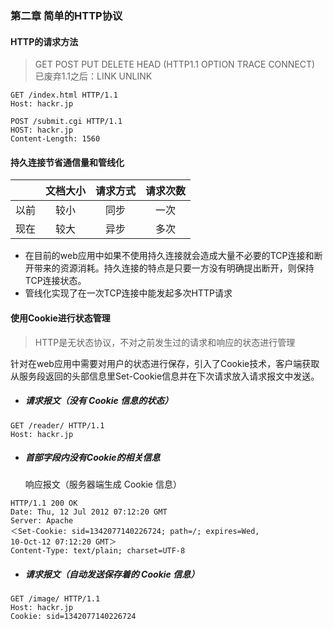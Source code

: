 ### 第二章 简单的HTTP协议

#### HTTP的请求方法

> GET POST PUT DELETE HEAD (HTTP1.1 OPTION TRACE CONNECT) 已废弃1.1之后：LINK UNLINK

```http
GET /index.html HTTP/1.1
Host: hackr.jp
```

```http
POST /submit.cgi HTTP/1.1
HOST: hackr.jp
Content-Length: 1560
```

#### 持久连接节省通信量和管线化

|      | 文档大小 | 请求方式 | 请求次数 |
| ---- | :------: | :------: | :------: |
| 以前 |   较小   |   同步   |   一次   |
| 现在 |   较大   |   异步   |   多次   |

- 在目前的web应用中如果不使用持久连接就会造成大量不必要的TCP连接和断开带来的资源消耗。持久连接的特点是只要一方没有明确提出断开，则保持TCP连接状态。
- 管线化实现了在一次TCP连接中能发起多次HTTP请求

#### 使用Cookie进行状态管理

> HTTP是无状态协议，不对之前发生过的请求和响应的状态进行管理

针对在web应用中需要对用户的状态进行保存，引入了Cookie技术，客户端获取从服务段返回的头部信息里Set-Cookie信息并在下次请求放入请求报文中发送。

- ##### 请求报文（没有 Cookie 信息的状态）

```http
GET /reader/ HTTP/1.1
Host: hackr.jp
```

- ##### 首部字段内没有Cookie的相关信息

  响应报文（服务器端生成 Cookie 信息）

```http
HTTP/1.1 200 OK
Date: Thu, 12 Jul 2012 07:12:20 GMT
Server: Apache
＜Set-Cookie: sid=1342077140226724; path=/; expires=Wed,
10-Oct-12 07:12:20 GMT＞
Content-Type: text/plain; charset=UTF-8
```

- ##### 请求报文（自动发送保存着的 Cookie 信息）

```http
GET /image/ HTTP/1.1
Host: hackr.jp
Cookie: sid=1342077140226724
```

